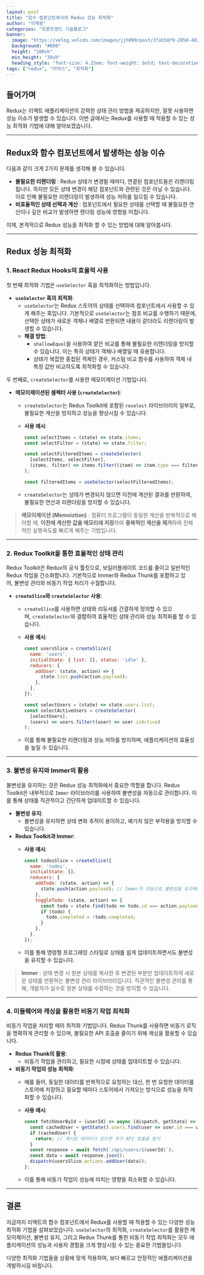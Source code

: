 ```yaml
---
layout: post
title: "함수 컴포넌트에서의 Redux 성능 최적화"
author: "이재용"
categories: "프론트엔드 기술블로그"
banner:
  image: "https://velog.velcdn.com/images/jjh099/post/3fa558f9-2050-402b-aee7-350c02fc6ef2/image.jpeg"
  background: "#000"
  height: "100vh"
  min_height: "38vh"
  heading_style: "font-size: 4.25em; font-weight: bold; text-decoration: underline"
tags: ["redux", "리덕스", "최적화"]
---
```

## 들어가며

Redux는 리액트 애플리케이션의 강력한 상태 관리 방법을 제공하지만, 잘못 사용하면 성능 이슈가 발생할 수 있습니다. 이번 글에서는 Redux를 사용할 때 적용할 수 있는 성능 최적화 기법에 대해 알아보겠습니다.

---

## **Redux와 함수 컴포넌트에서 발생하는 성능 이슈**

다음과 같이 크게 2가지 문제를 생각해 볼 수 있습니다. 

- **불필요한 리렌더링** : Redux 상태가 변경될 때마다, 연결된 컴포넌트들은 리렌더링됩니다. 하지만 모든 상태 변경이 해당 컴포넌트와 관련된 것은 아닐 수 있습니다. 이로 인해 불필요한 리렌더링이 발생하여 성능 저하를 일으킬 수 있습니다.
- **비효율적인 상태 선택과 계산** : 컴포넌트에서 필요한 상태를 선택할 때 불필요한 연산이나 깊은 비교가 발생하면 렌더링 성능에 영향을 미칩니다.

이제, 본격적으로 Redux 성능을 최적화 할 수 있는 방법에 대해 알아봅시다.

---

## **Redux 성능 최적화**

### **1. React Redux Hooks의 효율적 사용**

첫 번째 최적화 기법은 `useSelector` 훅을 최적화하는 방법입니다.

- **`useSelector` 훅의 최적화**:
    - `useSelector`는 Redux 스토어의 상태를 선택하여 컴포넌트에서 사용할 수 있게 해주는 훅입니다. 기본적으로 `useSelector`는 참조 비교를 수행하기 때문에, 선택한 상태가 새로운 객체나 배열로 반환되면 내용이 같더라도 리렌더링이 발생할 수 있습니다.
    - **해결 방법**:
        - `shallowEqual`을 사용하여 얕은 비교를 통해 불필요한 리렌더링을 방지할 수 있습니다. 이는 특히 상태가 객체나 배열일 때 유용합니다.
        - 상태가 복잡한 중첩된 객체인 경우, 커스텀 비교 함수를 사용하여 객체 내 특정 값만 비교하도록 최적화할 수 있습니다.

두 번째로, `createSelector`를 사용한 메모이제이션 기법입니다.

- **메모이제이션된 셀렉터 사용 (`createSelector`)**:
    - `createSelector`는 Redux Toolkit에 포함된 `reselect` 라이브러리의 일부로, 불필요한 계산을 방지하고 성능을 향상시킬 수 있습니다.
    - **사용 예시**:
        
        ```jsx
        const selectItems = (state) => state.items;
        const selectFilter = (state) => state.filter;
        
        const selectFilteredItems = createSelector(
          [selectItems, selectFilter],
          (items, filter) => items.filter((item) => item.type === filter)
        );
        
        const filteredItems = useSelector(selectFilteredItems);
        
        ```
        
    - `createSelector`는 상태가 변경되지 않으면 이전에 계산된 결과를 반환하여, 불필요한 연산과 리렌더링을 방지할 수 있습니다.

> **메모이제이션 (Memoiztion)** : 
컴퓨터 프로그램이 동일한 계산을 반복적으로 해야할 때, **이전에 계산한 값을 메모리에 저장**하여 **중복적인 계산을 제거**하여 전체적인 실행속도를 빠르게 해주는 기법입니다.
> 

---

### **2. Redux Toolkit을 통한 효율적인 상태 관리**

Redux Toolkit은 Redux의 공식 툴킷으로, 보일러플레이트 코드를 줄이고 일반적인 Redux 작업을 간소화합니다. 기본적으로 Immer와 Redux Thunk를 포함하고 있어, 불변성 관리와 비동기 작업 처리가 수월합니다. 

- **`createSlice`와 `createSelector` 사용**:
    - `createSlice`를 사용하면 상태와 리듀서를 간결하게 정의할 수 있으며, `createSelector`와 결합하여 효율적인 상태 관리와 성능 최적화를 할 수 있습니다.
    - **사용 예시**:
        
        ```jsx
        const usersSlice = createSlice({
          name: 'users',
          initialState: { list: [], status: 'idle' },
          reducers: {
            addUser: (state, action) => {
              state.list.push(action.payload);
            },
          },
        });
        
        const selectUsers = (state) => state.users.list;
        const selectActiveUsers = createSelector(
          [selectUsers],
          (users) => users.filter((user) => user.isActive)
        );
        
        ```
        
    - 이를 통해 불필요한 리렌더링과 성능 저하를 방지하며, 애플리케이션의 효율성을 높일 수 있습니다.

---

### **3. 불변성 유지와 Immer의 활용**

불변성을 유지하는 것은 Redux 성능 최적화에서 중요한 역할을 합니다. Redux Toolkit은 내부적으로 `Immer` 라이브러리를 사용하여 불변성을 자동으로 관리합니다. 이를 통해 상태를 직관적이고 간단하게 업데이트할 수 있습니다.

- **불변성 유지**:
    - 불변성을 유지하면 상태 변화 추적이 용이하고, 예기치 않은 부작용을 방지할 수 있습니다.
- **Redux Toolkit과 Immer**:
    - **사용 예시**:
        
        ```jsx
        const todosSlice = createSlice({
          name: 'todos',
          initialState: [],
          reducers: {
            addTodo: (state, action) => {
              state.push(action.payload); // Immer가 자동으로 불변성을 유지해줌
            },
            toggleTodo: (state, action) => {
              const todo = state.find(todo => todo.id === action.payload);
              if (todo) {
                todo.completed = !todo.completed;
              }
            },
          },
        });
        
        ```
        
    - 이를 통해 명령형 프로그래밍 스타일로 상태를 쉽게 업데이트하면서도 불변성을 유지할 수 있습니다.

> **Immer** : 
상태 변경 시 원본 상태를 복사한 후 변경된 부분만 업데이트하여 새로운 상태를 반환하는 불변성 관리 라이브러리입니다.
직관적인 불변성 관리를 통해, 개발자가 실수로 원본 상태를 수정하는 것을 방지할 수 있습니다.
> 

---

### **4. 미들웨어와 캐싱을 활용한 비동기 작업 최적화**

비동기 작업을 처리할 때의 최적화 기법입니다. Redux Thunk를 사용하면 비동기 로직을 명확하게 관리할 수 있으며, 불필요한 API 호출을 줄이기 위해 캐싱을 활용할 수 있습니다.

- **Redux Thunk의 활용**:
    - 비동기 작업을 관리하고, 필요한 시점에 상태를 업데이트할 수 있습니다.
- **비동기 작업의 성능 최적화**:
    - 예를 들어, 동일한 데이터를 반복적으로 요청하는 대신, 한 번 요청한 데이터를 스토어에 저장하고 필요할 때마다 스토어에서 가져오는 방식으로 성능을 최적화할 수 있습니다.
    - **사용 예시**:
        
        ```jsx
        const fetchUserById = (userId) => async (dispatch, getState) => {
          const cachedUser = getState().users.find(user => user.id === userId);
          if (cachedUser) {
            return; // 캐시된 데이터가 있으면 추가 API 호출을 방지
          }
          const response = await fetch(`/api/users/${userId}`);
          const data = await response.json();
          dispatch(usersSlice.actions.addUser(data));
        };
        
        ```
        
    - 이를 통해 비동기 작업이 성능에 미치는 영향을 최소화할 수 있습니다.

---

## **결론**

지금까지 리액트의 함수 컴포넌트에서 Redux를 사용할 때 적용할 수 있는 다양한 성능 최적화 기법을 살펴보았습니다. `useSelector`의 최적화, `createSelector`를 활용한 메모이제이션, 불변성 유지, 그리고 Redux Thunk를 통한 비동기 작업 최적화는 모두 애플리케이션의 성능과 사용자 경험을 크게 향상시킬 수 있는 중요한 기법들입니다.

다양한 최적화 기법들을 상황에 맞게 적용하여, 보다 빠르고 안정적인 애플리케이션을 개발하시길 바랍니다.
